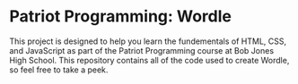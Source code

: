 # Patriot Programming: Wordle

This project is designed to help you learn the fundementals of HTML, CSS, and JavaScript as part of the Patriot Programming course at Bob Jones High School. This repository contains all of the code used to create Wordle, so feel free to take a peek.
